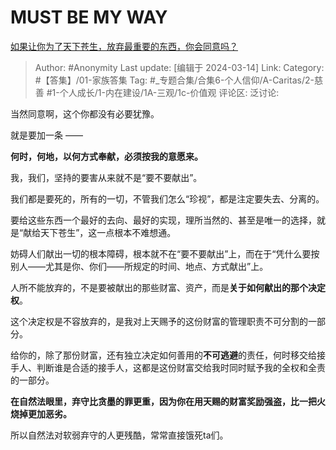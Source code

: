 # MUST BE MY WAY
[如果让你为了天下苍生，放弃最重要的东西，你会同意吗？](https://www.zhihu.com/question/568846211/answer/3430455174)

> Author: #Anonymity
> Last update: [编辑于 2024-03-14]
> Link:
> Category: #【答集】/01-家族答集
> Tag: #_专题合集/合集6-个人信仰/A-Caritas/2-慈善 #1-个人成长/1-内在建设/1A-三观/1c-价值观
> 评论区:
> 泛讨论:

当然同意啊，这个你都没有必要犹豫。

就是要加一条 ——

**何时，何地，以何方式奉献，必须按我的意愿来。**

我，我们，坚持的要害从来就不是“要不要献出”。

我们都是要死的，所有的一切，不管我们怎么“珍视”，都是注定要失去、分离的。

要给这些东西一个最好的去向、最好的实现，理所当然的、甚至是唯一的选择，就是“献给天下苍生”，这一点根本不难想通。

妨碍人们献出一切的根本障碍，根本就不在“要不要献出”上，而在于“凭什么要按别人——尤其是你、你们——所规定的时间、地点、方式献出”上。

人所不能放弃的，不是要被献出的那些财富、资产，而是**关于如何献出的那个决定权**。

这个决定权是不容放弃的，是我对上天赐予的这份财富的管理职责不可分割的一部分。

给你的，除了那份财富，还有独立决定如何善用的**不可逃避**的责任，何时移交给接手人、判断谁是合适的接手人，这都是这份财富交给我时同时赋予我的全权和全责的一部分。

**在自然法眼里，弃守比贪墨的罪更重，因为你在用天赐的财富奖励强盗，比一把火烧掉更加恶劣。**

所以自然法对软弱弃守的人更残酷，常常直接饿死ta们。
